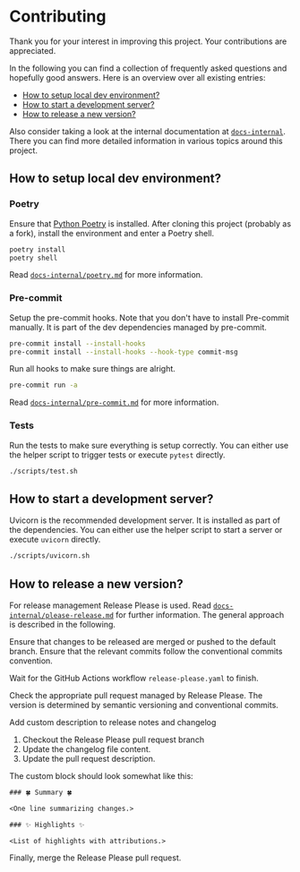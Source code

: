 # Contributing <!-- omit in toc -->

Thank you for your interest in improving this project. Your contributions are
appreciated.

In the following you can find a collection of frequently asked questions and
hopefully good answers. Here is an overview over all existing entries:

- [How to setup local dev environment?](#how-to-setup-local-dev-environment)
- [How to start a development server?](#how-to-start-a-development-server)
- [How to release a new version?](#how-to-release-a-new-version)

Also consider taking a look at the internal documentation at
[`docs-internal`](docs-internal). There you can find more detailed information
in various topics around this project.

## How to setup local dev environment?

### Poetry <!-- omit in toc -->

Ensure that [Python Poetry](https://python-poetry.org/) is installed. After
cloning this project (probably as a fork), install the environment and enter a
Poetry shell.

```sh
poetry install
poetry shell
```

Read [`docs-internal/poetry.md`](docs-internal/poetry.md) for more information.

### Pre-commit <!-- omit in toc -->

Setup the pre-commit hooks. Note that you don't have to install Pre-commit
manually. It is part of the dev dependencies managed by pre-commit.

```sh
pre-commit install --install-hooks
pre-commit install --install-hooks --hook-type commit-msg
```

Run all hooks to make sure things are alright.

```sh
pre-commit run -a
```

Read [`docs-internal/pre-commit.md`](docs-internal/pre-commit.md) for more
information.

### Tests <!-- omit in toc -->

Run the tests to make sure everything is setup correctly. You can either use the
helper script to trigger tests or execute `pytest` directly.

```sh
./scripts/test.sh
```

## How to start a development server?

Uvicorn is the recommended development server. It is installed as part of the
dependencies. You can either use the helper script to start a server or execute
`uvicorn` directly.

```sh
./scripts/uvicorn.sh
```

## How to release a new version?

For release management Release Please is used. Read
[`docs-internal/please-release.md`](docs-internal/please-release.md) for further
information. The general approach is described in the following.

Ensure that changes to be released are merged or pushed to the default branch.
Ensure that the relevant commits follow the conventional commits convention.

Wait for the GitHub Actions workflow `release-please.yaml` to finish.

Check the appropriate pull request managed by Release Please. The version is
determined by semantic versioning and conventional commits.

Add custom description to release notes and changelog

1. Checkout the Release Please pull request branch
2. Update the changelog file content.
3. Update the pull request description.

The custom block should look somewhat like this:

```txt
### 🍀 Summary 🍀

<One line summarizing changes.>

### ✨ Highlights ✨

<List of highlights with attributions.>
```

Finally, merge the Release Please pull request.
